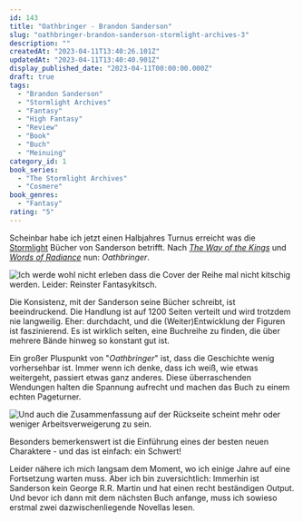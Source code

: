```yaml
---
id: 143
title: "Oathbringer - Brandon Sanderson"
slug: "oathbringer-brandon-sanderson-stormlight-archives-3"
description: ""
createdAt: "2023-04-11T13:40:26.101Z"
updatedAt: "2023-04-11T13:40:40.901Z"
display_published_date: "2023-04-11T00:00:00.000Z"
draft: true
tags:
  - "Brandon Sanderson"
  - "Stormlight Archives"
  - "Fantasy"
  - "High Fantasy"
  - "Review"
  - "Book"
  - "Buch"
  - "Meinuing"
category_id: 1
book_series:
  - "The Stormlight Archives"
  - "Cosmere"
book_genres:
  - "Fantasy"
rating: "5"
---
```


Scheinbar habe ich jetzt einen Halbjahres Turnus erreicht was die [Stormlight](https://www.flore.nz/series/the-stormlight-archives/) Bücher von Sanderson betrifft. Nach [_The Way of the Kings_](https://www.flore.nz/blog/the-way-of-the-kings-brandon-sanderson-stormlight-archives-1) und [_Words of Radiance_](https://www.flore.nz/blog/words-of-radiance-brandon-sanderson-stormlight-archives-2) nun: _Oathbringer_. 

![Ich werde wohl nicht erleben dass die Cover der Reihe mal nicht kitschig werden. Leider: Reinster Fantasykitsch.](https://res.cloudinary.com/dlsll9dkn/image/upload/v1681212739/photo_2023_04_11_13_31_49_0bd55761b2.jpg)

Die Konsistenz, mit der Sanderson seine Bücher schreibt, ist beeindruckend. Die Handlung ist auf 1200 Seiten verteilt und wird trotzdem nie langweilig. Eher: durchdacht, und die (Weiter)Entwicklung der Figuren ist faszinierend. Es ist wirklich selten, eine Buchreihe zu finden, die über mehrere Bände hinweg so konstant gut ist.

Ein großer Pluspunkt von "_Oathbringer_" ist, dass die Geschichte wenig vorhersehbar ist. Immer wenn ich denke, dass ich weiß, wie etwas weitergeht, passiert etwas ganz anderes. Diese überraschenden Wendungen halten die Spannung aufrecht und machen das Buch zu einem echten Pageturner.

![Und auch die Zusammenfassung auf der Rückseite scheint mehr oder weniger Arbeitsverweigerung zu sein.](https://res.cloudinary.com/dlsll9dkn/image/upload/v1681212739/photo_2023_04_11_13_31_52_ec82590fe5.jpg)

Besonders bemerkenswert ist die Einführung eines der besten neuen Charaktere - und das ist einfach: ein Schwert!

Leider nähere ich mich langsam dem Moment, wo ich einige Jahre auf eine Fortsetzung warten muss. Aber ich bin zuversichtlich: Immerhin ist Sanderson kein George R.R. Martin und hat einen recht beständigen Output. Und bevor ich dann mit dem nächsten Buch anfange, muss ich sowieso erstmal zwei dazwischenliegende Novellas lesen. 